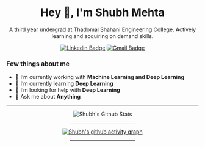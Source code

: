 <h1 align="center">Hey 👋, I'm Shubh Mehta</h1>
<p align="center">A third year undergrad at Thadomal Shahani Engineering College. Actively learning and acquiring on demand skills.</p>

<div align="center">

[![Linkedin Badge](https://img.shields.io/badge/-shubhmehta10-blue?style=flat-square&logo=Linkedin&logoColor=white&link=https://www.linkedin.com/in/shubhmehta10/)](https://www.linkedin.com/in/shubhmehta10/)
[![Gmail Badge](https://img.shields.io/badge/-mehtashubh1029@gmail.com-c14438?style=flat-square&logo=Gmail&logoColor=white&link=mailto:mehtashubh1029@gmail.com)](mailto:mehtashubh1029@gmail.com)


</div>

### Few things about me

- 🔭 I’m currently working with <b>Machine Learning and Deep Learning</b>
- 🌱 I’m currently learning <b>Deep Learning</b>
- 🤔 I’m looking for help with <b>Deep Learning</b>
- 💬 Ask me about <b>Anything</b>
<hr>


<div align="center">
  
![Shubh's Github Stats](https://github-readme-stats.vercel.app/api?username=shubhmehta10&show_icons=true&theme=Gradient)


<div align="center"><hr width=34%></div>

[![Shubh's github activity graph](https://activity-graph.herokuapp.com/graph?username=shubhmehta10&theme=xcode)](https://git.io/shubhmehta10)

<div align="center"><hr width=34%></div>

</div>
